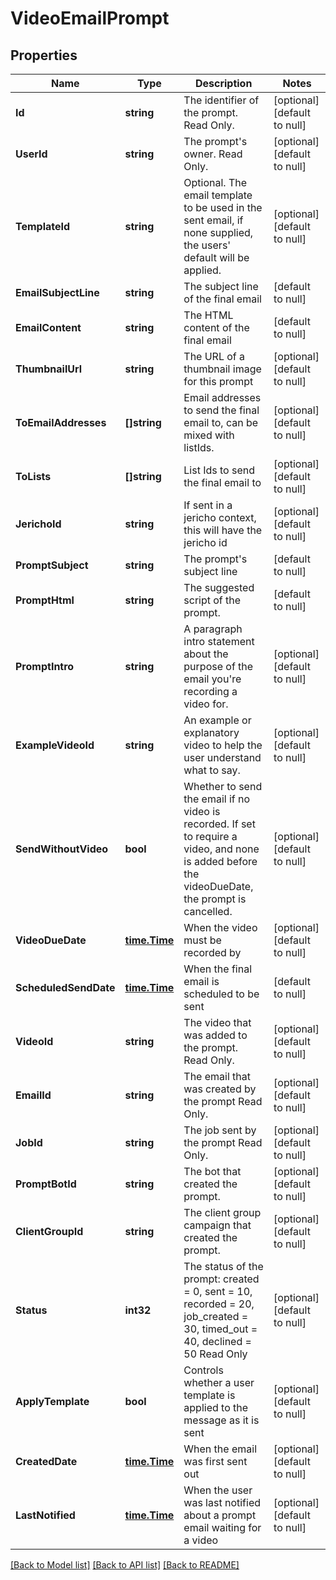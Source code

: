 # VideoEmailPrompt

## Properties
Name | Type | Description | Notes
------------ | ------------- | ------------- | -------------
**Id** | **string** | The identifier of the prompt. Read Only. | [optional] [default to null]
**UserId** | **string** | The prompt&#39;s owner. Read Only. | [optional] [default to null]
**TemplateId** | **string** | Optional. The email template to be used in the sent email, if none supplied, the users&#39; default will be applied. | [optional] [default to null]
**EmailSubjectLine** | **string** | The subject line of the final email | [default to null]
**EmailContent** | **string** | The HTML content of the final email | [default to null]
**ThumbnailUrl** | **string** | The URL of a thumbnail image for this prompt | [optional] [default to null]
**ToEmailAddresses** | **[]string** | Email addresses to send the final email to, can be mixed with listIds. | [optional] [default to null]
**ToLists** | **[]string** | List Ids to send the final email to | [optional] [default to null]
**JerichoId** | **string** | If sent in a jericho context, this will have the jericho id | [optional] [default to null]
**PromptSubject** | **string** | The prompt&#39;s subject line | [default to null]
**PromptHtml** | **string** | The suggested script of the prompt. | [default to null]
**PromptIntro** | **string** | A paragraph intro statement about the purpose of the email you&#39;re recording a video for. | [optional] [default to null]
**ExampleVideoId** | **string** | An example or explanatory video to help the user understand what to say. | [optional] [default to null]
**SendWithoutVideo** | **bool** | Whether to send the email if no video is recorded. If set to require a video, and none is added before the videoDueDate, the prompt is cancelled. | [optional] [default to null]
**VideoDueDate** | [**time.Time**](time.Time.md) | When the video must be recorded by | [optional] [default to null]
**ScheduledSendDate** | [**time.Time**](time.Time.md) | When the final email is scheduled to be sent | [default to null]
**VideoId** | **string** | The video that was added to the prompt. Read Only. | [optional] [default to null]
**EmailId** | **string** | The email that was created by the prompt Read Only. | [optional] [default to null]
**JobId** | **string** | The job sent by the prompt Read Only. | [optional] [default to null]
**PromptBotId** | **string** | The bot that created the prompt. | [optional] [default to null]
**ClientGroupId** | **string** | The client group campaign that created the prompt. | [optional] [default to null]
**Status** | **int32** | The status of the prompt: created &#x3D; 0, sent &#x3D; 10, recorded &#x3D; 20, job_created &#x3D; 30, timed_out &#x3D; 40, declined &#x3D; 50 Read Only | [optional] [default to null]
**ApplyTemplate** | **bool** | Controls whether a user template is applied to the message as it is sent | [optional] [default to null]
**CreatedDate** | [**time.Time**](time.Time.md) | When the email was first sent out | [optional] [default to null]
**LastNotified** | [**time.Time**](time.Time.md) | When the user was last notified about a prompt email waiting for a video | [optional] [default to null]

[[Back to Model list]](../README.md#documentation-for-models) [[Back to API list]](../README.md#documentation-for-api-endpoints) [[Back to README]](../README.md)


